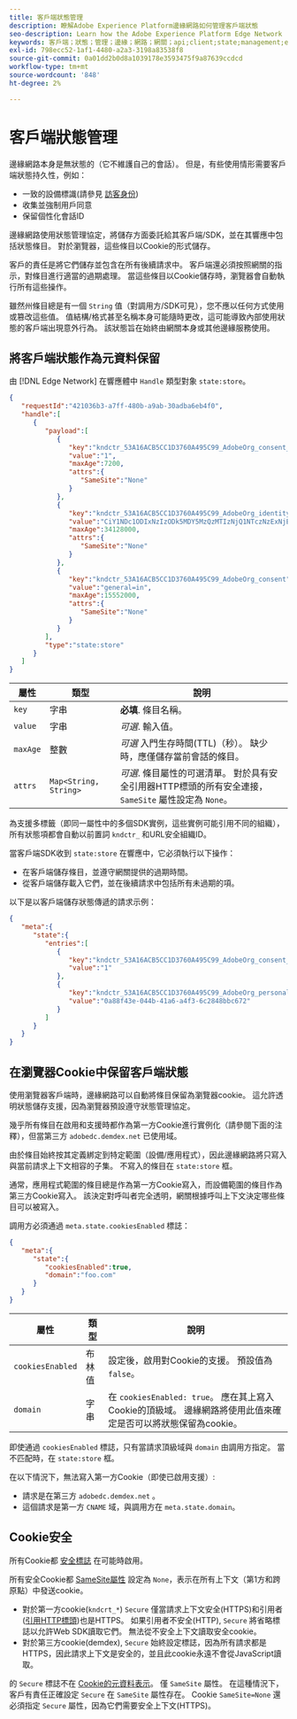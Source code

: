 ```yaml
---
title: 客戶端狀態管理
description: 瞭解Adobe Experience Platform邊緣網路如何管理客戶端狀態
seo-description: Learn how the Adobe Experience Platform Edge Network  manages client state
keywords: 客戶端；狀態；管理；邊緣；網路；網關；api;client;state;management;edge;network;gateway;api
exl-id: 798ecc52-1af1-4480-a2a3-3198a83538f8
source-git-commit: 0a01dd2b0d8a1039178e3593475f9a87639ccdcd
workflow-type: tm+mt
source-wordcount: '848'
ht-degree: 2%

---
```


# 客戶端狀態管理

邊緣網路本身是無狀態的（它不維護自己的會話）。 但是，有些使用情形需要客戶端狀態持久性，例如：

* 一致的設備標識(請參見 [訪客身份](visitor-identification.md))
* 收集並強制用戶同意
* 保留個性化會話ID

邊緣網路使用狀態管理協定，將儲存方面委託給其客戶端/SDK，並在其響應中包括狀態條目。 對於瀏覽器，這些條目以Cookie的形式儲存。

客戶的責任是將它們儲存並包含在所有後續請求中。 客戶端還必須按照網關的指示，對條目進行適當的過期處理。 當這些條目以Cookie儲存時，瀏覽器會自動執行所有這些操作。

雖然州條目總是有一個 `String` 值（對調用方/SDK可見），您不應以任何方式使用或篡改這些值。 值結構/格式甚至名稱本身可能隨時更改，這可能導致內部使用狀態的客戶端出現意外行為。 該狀態旨在始終由網關本身或其他邊緣服務使用。

## 將客戶端狀態作為元資料保留

由 [!DNL Edge Network] 在響應體中 `Handle` 類型對象 `state:store`。

```json
{
   "requestId":"421036b3-a7ff-480b-a9ab-30adba6eb4f0",
   "handle":[
      {
         "payload":[
            {
               "key":"kndctr_53A16ACB5CC1D3760A495C99_AdobeOrg_consent_check",
               "value":"1",
               "maxAge":7200,
               "attrs":{
                  "SameSite":"None"
               }
            },
            {
               "key":"kndctr_53A16ACB5CC1D3760A495C99_AdobeOrg_identity",
               "value":"CiY1NDc1ODIxNzIzODk5MDY5MzQzMTIzNjQ1NTczNzExNjE4OTA1MFINCLGOvszNLhABGAEgBKABsY6-zM0uqAGHz-z2y82cul3wAbGOvszNLg==",
               "maxAge":34128000,
               "attrs":{
                  "SameSite":"None"
               }
            },
            {
               "key":"kndctr_53A16ACB5CC1D3760A495C99_AdobeOrg_consent",
               "value":"general=in",
               "maxAge":15552000,
               "attrs":{
                  "SameSite":"None"
               }
            }
         ],
         "type":"state:store"
      }
   ]
}
```

| 屬性 | 類型 | 說明 |
| --- | --- | --- |
| `key` | 字串 | **必填**. 條目名稱。 |
| `value` | 字串 | *可選*. 輸入值。 |
| `maxAge` | 整數 | *可選* 入門生存時間(TTL)（秒）。 缺少時，應僅儲存當前會話的條目。 |
| `attrs` | `Map<String, String>` | *可選*. 條目屬性的可選清單。 對於具有安全引用器HTTP標頭的所有安全連接， `SameSite` 屬性設定為 `None`。 |


為支援多標籤（即同一屬性中的多個SDK實例，這些實例可能引用不同的組織），所有狀態項都會自動以前置詞 `kndctr_` 和URL安全組織ID。

當客戶端SDK收到 `state:store` 在響應中，它必須執行以下操作：

* 在客戶端儲存條目，並遵守網關提供的過期時間。
* 從客戶端儲存載入它們，並在後續請求中包括所有未過期的項。

以下是以客戶端儲存狀態傳遞的請求示例：

```json
{
   "meta":{
      "state":{
         "entries":[
            {
               "key":"kndctr_53A16ACB5CC1D3760A495C99_AdobeOrg_consent_check",
               "value":"1"
            },
            {
               "key":"kndctr_53A16ACB5CC1D3760A495C99_AdobeOrg_personalization_sessionId",
               "value":"0a88f43e-044b-41a6-a4f3-6c2848bbc672"
            }
         ]
      }
   }
}
```

## 在瀏覽器Cookie中保留客戶端狀態

使用瀏覽器客戶端時，邊緣網路可以自動將條目保留為瀏覽器cookie。 這允許透明狀態儲存支援，因為瀏覽器預設遵守狀態管理協定。

幾乎所有條目在啟用和支援時都作為第一方Cookie進行實例化（請參閱下面的注釋），但當第三方 `adobedc.demdex.net` 已使用域。

由於條目始終按其定義綁定到特定範圍（設備/應用程式），因此邊緣網路將只寫入與當前請求上下文相容的子集。 不寫入的條目在 `state:store` 框。

通常，應用程式範圍的條目總是作為第一方Cookie寫入，而設備範圍的條目作為第三方Cookie寫入。 該決定對呼叫者完全透明，網關根據呼叫上下文決定哪些條目可以被寫入。

調用方必須通過 `meta.state.cookiesEnabled` 標誌：

```json
{
   "meta":{
      "state":{
         "cookiesEnabled":true,
         "domain":"foo.com"
      }
   }
}
```

| 屬性 | 類型 | 說明 |
| --- | --- | --- |
| `cookiesEnabled` | 布林值 | 設定後，啟用對Cookie的支援。 預設值為 `false`。 |
| `domain` | 字串 | 在 `cookiesEnabled: true`。 應在其上寫入Cookie的頂級域。 邊緣網路將使用此值來確定是否可以將狀態保留為cookie。 |

即使通過 `cookiesEnabled` 標誌，只有當請求頂級域與 `domain` 由調用方指定。 當不匹配時，在 `state:store` 框。

在以下情況下，無法寫入第一方Cookie（即使已啟用支援）:

* 請求是在第三方 `adobedc.demdex.net` 。
* 這個請求是第一方 `CNAME` 域，與調用方在 `meta.state.domain`。

## Cookie安全

所有Cookie都 [安全標誌](https://developer.mozilla.org/en-US/docs/Web/HTTP/Cookies#restrict_access_to_cookies) 在可能時啟用。

所有安全Cookie都 [SameSite屬性](https://developer.mozilla.org/en-US/docs/Web/HTTP/Headers/Set-Cookie/SameSite) 設定為 `None`，表示在所有上下文（第1方和跨原點）中發送cookie。

* 對於第一方cookie(`kndcrt_*`) `Secure` 僅當請求上下文安全(HTTPS)和引用者([引用HTTP標頭](https://developer.mozilla.org/en-US/docs/Web/HTTP/Headers/Referer))也是HTTPS。 如果引用者不安全(HTTP), `Secure` 將省略標誌以允許Web SDK讀取它們。 無法從不安全上下文讀取安全cookie。
* 對於第三方cookie(demdex), `Secure` 始終設定標誌，因為所有請求都是HTTPS，因此請求上下文是安全的，並且此cookie永遠不會從JavaScript讀取。

的 `Secure` 標誌不在 [Cookie的元資料表示](#state-as-metadata)。 僅 `SameSite` 屬性。 在這種情況下，客戶有責任正確設定 `Secure` 在 `SameSite` 屬性存在。 Cookie `SameSite=None` 還必須指定 `Secure` 屬性，因為它們需要安全上下文(HTTPS)。
